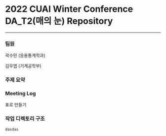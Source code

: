 # 2022 CUAI Winter Conference DA_T2(매의 눈) Repository
---- 
### 팀원
곽수민 (응용통계학과)

김우엽 (기계공학부)


### 주제 요약




### Meeting Log
표로 만들기



### 작업 디렉토리 구조
```python
dasdas
